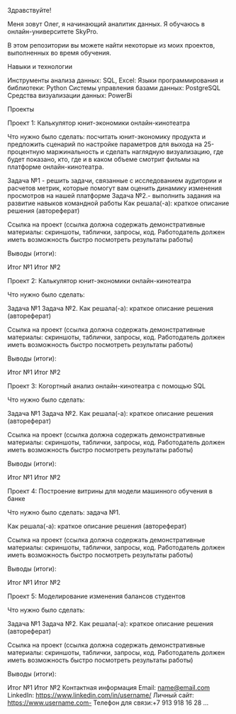 Здравствуйте!

Меня зовут Олег, я начинающий аналитик данных. Я обучаюсь в онлайн-университете SkyPro. 

В этом репозитории вы можете найти некоторые из моих проектов, выполненных во время обучения.

Навыки и технологии

Инструменты анализа данных: SQL, Excel:
Языки программирования и библиотеки: Python
Системы управления базами данных: PostgreSQL
Средства визуализации данных: PowerBi
  
Проекты

Проект 1: Калькулятор юнит-экономики онлайн-кинотеатра

Что нужно было сделать: посчитать юнит-экономику продукта и предложить сценарий по настройке параметров для выхода на 25-процентную маржинальность и сделать наглядную визуализацию, где будет показано, кто, где и в каком объеме смотрит фильмы на платформе онлайн-кинотеатра.   

Задача №1 - решить задачи, связанные с исследованием аудитории и расчетов метрик, которые помогут вам оценить динамику изменения просмотров на нашей платформе
Задача №2.- выполнить задания на развитие навыков командной работы
Как решала(-а): краткое описание решения (автореферат)

Ссылка на проект (ссылка должна содержать демонстративные материалы: скриншоты, таблички, запросы, код. Работодатель должен иметь возможность быстро посмотреть результаты работы)

Выводы (итоги):

Итог №1
Итог №2

Проект 2: Калькулятор юнит-экономики онлайн-кинотеатра

Что нужно было сделать:

Задача №1
Задача №2.
Как решала(-а): краткое описание решения (автореферат)

Ссылка на проект (ссылка должна содержать демонстративные материалы: скриншоты, таблички, запросы, код. Работодатель должен иметь возможность быстро посмотреть результаты работы)

Выводы (итоги):

Итог №1
Итог №2


Проект 3: Когортный анализ онлайн-кинотеатра с помощью SQL

Что нужно было сделать:

Задача №1
Задача №2.
Как решала(-а): краткое описание решения (автореферат)

Ссылка на проект (ссылка должна содержать демонстративные материалы: скриншоты, таблички, запросы, код. Работодатель должен иметь возможность быстро посмотреть результаты работы)

Выводы (итоги):

Итог №1
Итог №2

Проект 4: Построение витрины для модели машинного обучения в банке

Что нужно было сделать: задача №1.

Как решала(-а): краткое описание решения (автореферат)

Ссылка на проект (ссылка должна содержать демонстративные материалы: скриншоты, таблички, запросы, код. Работодатель должен иметь возможность быстро посмотреть результаты работы)

Выводы (итоги):

Итог №1
Итог №2

Проект 5: Моделирование изменения балансов студентов

Что нужно было сделать:

Задача №1
Задача №2.
Как решала(-а): краткое описание решения (автореферат)

Ссылка на проект (ссылка должна содержать демонстративные материалы: скриншоты, таблички, запросы, код. Работодатель должен иметь возможность быстро посмотреть результаты работы)

Выводы (итоги):

Итог №1
Итог №2
Контактная информация
Email: name@email.com
LinkedIn: https://www.linkedin.com/in/username/
Личный сайт: https://www.username.com- Телефон для связи:+7 913 918 16 28 ...
 
